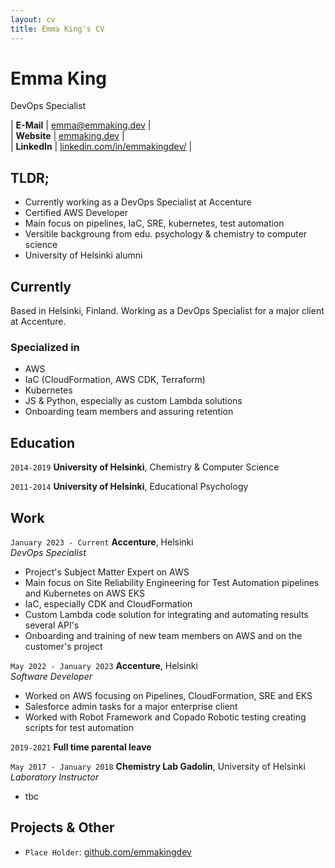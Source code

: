 ```yaml
---
layout: cv
title: Emma King's CV
---
```


# Emma King
DevOps Specialist

| __E-Mail__   | [emma@emmaking.dev](mailto:emma@emmaking.dev)                        |  
| __Website__  | [emmaking.dev](https://emmaking.dev)                                 |  
| __LinkedIn__ | [linkedin.com/in/emmakingdev/](https://linkedin.com/in/emmakingdev/) |

## TLDR;

- Currently working as a DevOps Specialist at Accenture
- Certified AWS Developer
- Main focus on pipelines, IaC, SRE, kubernetes, test automation
- Versitile backgroung from edu. psychology & chemistry to computer science 
- University of Helsinki alumni

## Currently

Based in Helsinki, Finland. Working as a DevOps Specialist for a major client at Accenture.


### Specialized in

- AWS
- IaC (CloudFormation, AWS CDK, Terraform)
- Kubernetes
- JS & Python, especially as custom Lambda solutions
- Onboarding team members and assuring retention

## Education

`2014-2019`
__University of Helsinki__, Chemistry & Computer Science

`2011-2014`
__University of Helsinki__, Educational Psychology


## Work

`January 2023 - Current` 
__Accenture__, Helsinki  
_DevOps Specialist_

- Project's Subject Matter Expert on AWS
- Main focus on Site Reliability Engineering for Test Automation pipelines and Kubernetes on AWS EKS
- IaC, especially CDK and CloudFormation
- Custom Lambda code solution for integrating and automating results several API's
- Onboarding and training of new team members on AWS and on the customer's project

`May 2022 - January 2023` 
__Accenture__, Helsinki  
_Software Developer_

- Worked on AWS focusing on Pipelines, CloudFormation, SRE and EKS
- Salesforce admin tasks for a major enterprise client
- Worked with Robot Framework and Copado Robotic testing creating scripts for test automation

`2019-2021`
__Full time parental leave__

`May 2017 - January 2018` 
__Chemistry Lab Gadolin__, University of Helsinki  
_Laboratory Instructor_

- tbc


## Projects & Other

- `Place Holder`: [github.com/emmakingdev](https://github.com/emmakingdev)


